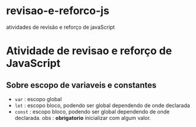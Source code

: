 # revisao-e-reforco-js
atividades de revisão e reforço de javaScript


# Atividade de revisao e reforço de JavaScript

## Sobre escopo de variaveis e constantes

- `var` : escopo global
- `let` : escopo bloco, podendo ser global dependendo de onde declarada
- `const` : escopo bloco, podendo ser global dependendo de onde declarada. obs : **obrigatorio** inicializar com algum valor.